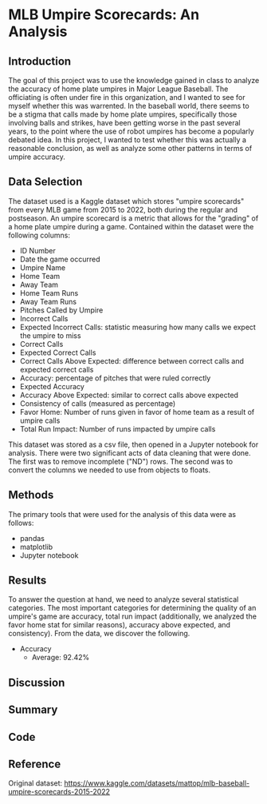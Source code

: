 # MLB Umpire Scorecards: An Analysis

## Introduction
The goal of this project was to use the knowledge gained in class to analyze the accuracy of home plate umpires in Major League Baseball. The officiating is often under 
fire in this organization, and I wanted to see for myself whether this was warrented. In the baseball world, there seems to be a stigma that calls made by home plate
umpires, specifically those involving balls and strikes, have been getting worse in the past several years, to the point where the use of robot umpires has become a 
popularly debated idea. In this project, I wanted to test whether this was actually a reasonable conclusion, as well as analyze some other patterns in terms of umpire
accuracy.

## Data Selection
The dataset used is a Kaggle dataset which stores "umpire scorecards" from every MLB game from 2015 to 2022, both during the regular and postseason. An umpire scorecard
is a metric that allows for the "grading" of a home plate umpire during a game. Contained within the dataset were the following columns:

- ID Number
- Date the game occurred
- Umpire Name
- Home Team
- Away Team
- Home Team Runs
- Away Team Runs
- Pitches Called by Umpire
- Incorrect Calls
- Expected Incorrect Calls: statistic measuring how many calls we expect the umpire to miss
- Correct Calls
- Expected Correct Calls
- Correct Calls Above Expected: difference between correct calls and expected correct calls
- Accuracy: percentage of pitches that were ruled correctly
- Expected Accuracy
- Accuracy Above Expected: similar to correct calls above expected
- Consistency of calls (measured as percentage)
- Favor Home: Number of runs given in favor of home team as a result of umpire calls
- Total Run Impact: Number of runs impacted by umpire calls

This dataset was stored as a csv file, then opened in a Jupyter notebook for analysis. There were two significant acts of data cleaning that were done. The first was 
to remove incomplete ("ND") rows. The second was to convert the columns we needed to use from objects to floats.

## Methods
The primary tools that were used for the analysis of this data were as follows:

- pandas
- matplotlib
- Jupyter notebook

## Results
To answer the question at hand, we need to analyze several statistical categories. The most important categories for determining the quality of an umpire's game are accuracy, total run impact (additionally, we analyzed the favor home stat for similar reasons), accuracy above expected, and consistency). From the data, we discover the following.

- Accuracy
  - Average: 92.42%
  
  

## Discussion

## Summary

## Code

## Reference
Original dataset: https://www.kaggle.com/datasets/mattop/mlb-baseball-umpire-scorecards-2015-2022
